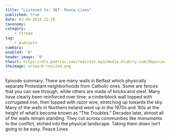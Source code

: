 ```yaml
---
title: "Listened to: 367- Peace Lines"
published: true
date: 03-09-2019 12:18
taxonomy:
category:
	- stream
tag:
	- podcasts
summary:
enabled: '0'
header_image: '0'
theurl: https://dts.podtrac.com/redirect.mp3/media.blubrry.com/99percentinvisible/dovetail.prxu.org/96/3bc9de59-4d81-4909-b2ae-f72527014168/01_367_Peace_Lines_pt01.mp3
theimage: artwork-resized.png
--- 
```

Episode summary: There are many walls in Belfast which physically separate Protestant neighborhoods from Catholic ones. Some are fences that you can see through, while others are made of bricks and steel. Many have clearly been reinforced over time: a cinderblock wall topped with corrugated iron, then topped with razor wire, stretching up towards the sky. Many of the walls in Northern Ireland went up in the 1970s and ‘80s at the height of what’s become known as “The Troubles.” Decades later, almost all of the walls remain standing. They cut across communities like monuments to the conflict, etched into the physical landscape. Taking them down isn’t going to be easy. Peace Lines
